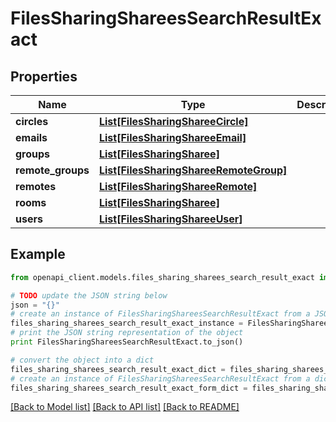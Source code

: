 # FilesSharingShareesSearchResultExact


## Properties
Name | Type | Description | Notes
------------ | ------------- | ------------- | -------------
**circles** | [**List[FilesSharingShareeCircle]**](FilesSharingShareeCircle.md) |  | 
**emails** | [**List[FilesSharingShareeEmail]**](FilesSharingShareeEmail.md) |  | 
**groups** | [**List[FilesSharingSharee]**](FilesSharingSharee.md) |  | 
**remote_groups** | [**List[FilesSharingShareeRemoteGroup]**](FilesSharingShareeRemoteGroup.md) |  | 
**remotes** | [**List[FilesSharingShareeRemote]**](FilesSharingShareeRemote.md) |  | 
**rooms** | [**List[FilesSharingSharee]**](FilesSharingSharee.md) |  | 
**users** | [**List[FilesSharingShareeUser]**](FilesSharingShareeUser.md) |  | 

## Example

```python
from openapi_client.models.files_sharing_sharees_search_result_exact import FilesSharingShareesSearchResultExact

# TODO update the JSON string below
json = "{}"
# create an instance of FilesSharingShareesSearchResultExact from a JSON string
files_sharing_sharees_search_result_exact_instance = FilesSharingShareesSearchResultExact.from_json(json)
# print the JSON string representation of the object
print FilesSharingShareesSearchResultExact.to_json()

# convert the object into a dict
files_sharing_sharees_search_result_exact_dict = files_sharing_sharees_search_result_exact_instance.to_dict()
# create an instance of FilesSharingShareesSearchResultExact from a dict
files_sharing_sharees_search_result_exact_form_dict = files_sharing_sharees_search_result_exact.from_dict(files_sharing_sharees_search_result_exact_dict)
```
[[Back to Model list]](../README.md#documentation-for-models) [[Back to API list]](../README.md#documentation-for-api-endpoints) [[Back to README]](../README.md)



